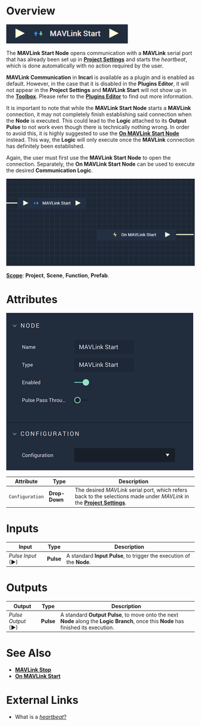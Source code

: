 # Overview

![The MAVLink Start Node.](../../../.gitbook/assets/mavlinkstart.png)

The **MAVLink Start Node** opens communication with a **MAVLink** serial port that has already been set up in [**Project Settings**](../../../modules/project-settings/CAN.md) and starts the *heartbeat*, which is done automatically with no action required by the user.

**MAVLink Communication** in **Incari** is available as a plugin and is enabled as default. However, in the case that it is disabled in the **Plugins Editor**, it will not appear in the **Project Settings** and **MAVLink Start** will not show up in the [**Toolbox**](../../overview.md). Please refer to the [**Plugins Editor**](../../../modules/plugins/README.md) to find out more information.

It is important to note that while the **MAVLink Start Node** starts a **MAVLink** connection, it may not completely finish establishing said connection when the **Node** is executed. This could lead to the **Logic** attached to its **Output Pulse** to not work even though there is technically nothing wrong. In order to avoid this, it is highly suggested to use the [**On MAVLink Start Node**](events/on-mavlink-start.md) instead. This way, the **Logic** will only execute once the **MAVLink** connection has definitely been established.

Again, the user must first use the **MAVLink Start Node** to open the connection. Separately, the **On MAVLink Start Node** can be used to execute the desired **Communication Logic**.

![MAVLink Start and On MAVLink Start Configuration.](../../../.gitbook/assets/mavlinkstartvsonmavlinkstart.png)

[**Scope**](../overview.md#scopes): **Project**, **Scene**, **Function**, **Prefab**.

# Attributes

![The MAVLink Start Node Attributes.](../../../.gitbook/assets/mavlinkstartatts.png)

|Attribute|Type|Description|
|---|---|---|
|`Configuration`|**Drop-Down**|The desired *MAVLink* serial port, which refers back to the selections made under *MAVLink* in the [**Project Settings**](../../../modules/project-settings.md).| 

# Inputs

|Input|Type|Description|
|---|---|---|
|*Pulse Input* (►)|**Pulse**|A standard **Input Pulse**, to trigger the execution of the **Node**.|

# Outputs

|Output|Type|Description|
|---|---|---|
|*Pulse Output* (►)|**Pulse**|A standard **Output Pulse**, to move onto the next **Node** along the **Logic Branch**, once this **Node** has finished its execution.|

# See Also

* [**MAVLink Stop**](mavlink-stop.md)
* [**On MAVLink Start**](events/on-mavlink-start.md)

# External Links

* What is a [*heartbeat*?](https://mavlink.io/kr/services/heartbeat.html)